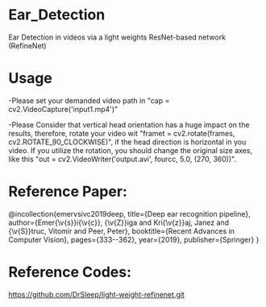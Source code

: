 # Ear_Detection
Ear Detection in videos via a light weights ResNet-based network (RefineNet)

# Usage
-Please set your demanded video path in "cap = cv2.VideoCapture('input1.mp4')"

-Please Consider that vertical head orientation has a huge impact on the results, therefore, rotate your video wit "framet = cv2.rotate(frames, cv2.ROTATE_90_CLOCKWISE)", if the head direction is horizontal in you video. If you utilize the rotation, you should change the original size axes, like this "out = cv2.VideoWriter('output.avi', fourcc, 5.0, (270, 360))".


# Reference Paper:
  @incollection{emervsivc2019deep,
  title={Deep ear recognition pipeline},
  author={Emer{\v{s}}i{\v{c}}, {\v{Z}}iga and Kri{\v{z}}aj, Janez and {\v{S}}truc, Vitomir and Peer, Peter},
  booktitle={Recent Advances in Computer Vision},
  pages={333--362},
  year={2019},
  publisher={Springer}
}

# Reference Codes:
  https://github.com/DrSleep/light-weight-refinenet.git
